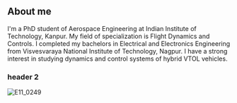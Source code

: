 ## About me
I'm a PhD student of Aerospace Engineering at Indian Institute of Technology, Kanpur. My field of specialization is Flight Dynamics and Controls.
I completed my bachelors in Electrical and Electronics Engineering from Visvesvaraya National Institute of Technology, Nagpur.
I have a strong interest in studying dynamics and control systems of hybrid VTOL vehicles.

### header 2

[comment]: <> (https://shubhanshuv2.github.io/)

![E11_0249](https://github.com/shubhanshuV2/shubhanshuV2.github.io/assets/84679522/99a270e3-8f36-4a3e-b969-bb93cfd9096d)
